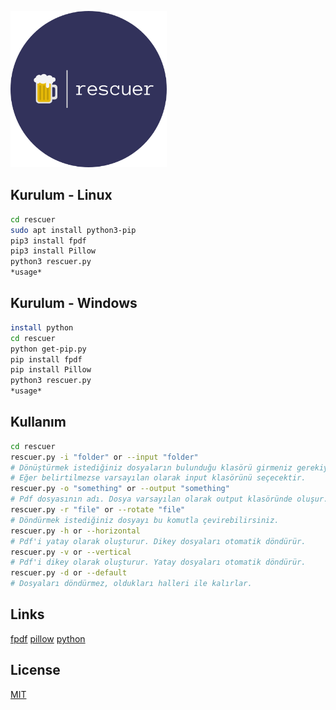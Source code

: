 ![logo](logo.png) 

## Kurulum - Linux

```bash
cd rescuer
sudo apt install python3-pip
pip3 install fpdf
pip3 install Pillow
python3 rescuer.py
*usage*
```

## Kurulum - Windows

```bash
install python
cd rescuer
python get-pip.py
pip install fpdf
pip install Pillow
python3 rescuer.py
*usage*
```

## Kullanım

```bash
cd rescuer
rescuer.py -i "folder" or --input "folder"
# Dönüştürmek istediğiniz dosyaların bulunduğu klasörü girmeniz gerekiyor.
# Eğer belirtilmezse varsayılan olarak input klasörünü seçecektir.
rescuer.py -o "something" or --output "something"
# Pdf dosyasının adı. Dosya varsayılan olarak output klasöründe oluşur.
rescuer.py -r "file" or --rotate "file"
# Döndürmek istediğiniz dosyayı bu komutla çevirebilirsiniz.
rescuer.py -h or --horizontal
# Pdf'i yatay olarak oluşturur. Dikey dosyaları otomatik döndürür. 
rescuer.py -v or --vertical
# Pdf'i dikey olarak oluşturur. Yatay dosyaları otomatik döndürür. 
rescuer.py -d or --default
# Dosyaları döndürmez, oldukları halleri ile kalırlar. 
```

## Links
[fpdf](https://pypi.org/project/fpdf/)
[pillow](https://pypi.org/project/Pillow/)
[python](https://www.python.org/downloads/windows/)


## License
[MIT](https://choosealicense.com/licenses/mit/)




